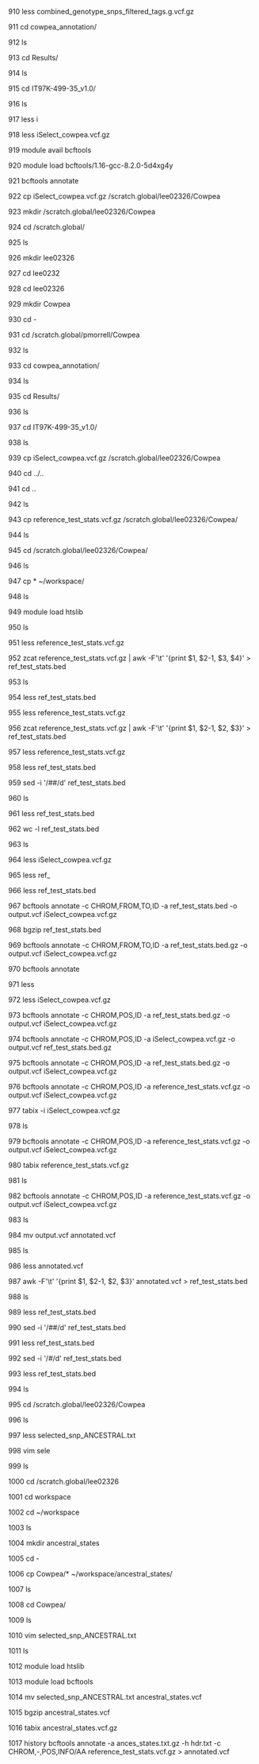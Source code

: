 910  less combined_genotype_snps_filtered_tags.g.vcf.gz

  911  cd cowpea_annotation/

  912  ls

  913  cd Results/

  914  ls

  915  cd IT97K-499-35_v1.0/

  916  ls

  917  less i

  918  less iSelect_cowpea.vcf.gz

  919  module avail bcftools

  920  module load bcftools/1.16-gcc-8.2.0-5d4xg4y

  921  bcftools annotate

  922  cp iSelect_cowpea.vcf.gz /scratch.global/lee02326/Cowpea

  923  mkdir /scratch.global/lee02326/Cowpea

  924  cd /scratch.global/

  925  ls

  926  mkdir lee02326

  927  cd lee0232

  928  cd lee02326

  929  mkdir Cowpea

  930  cd -

  931  cd /scratch.global/pmorrell/Cowpea

  932  ls

  933  cd cowpea_annotation/

  934  ls

  935  cd Results/

  936  ls

  937  cd IT97K-499-35_v1.0/

  938  ls

  939  cp iSelect_cowpea.vcf.gz /scratch.global/lee02326/Cowpea

  940  cd ../..

  941  cd ..

  942  ls

  943  cp reference_test_stats.vcf.gz /scratch.global/lee02326/Cowpea/

  944  ls

  945  cd /scratch.global/lee02326/Cowpea/

  946  ls

  947  cp * ~/workspace/

  948  ls

  949  module load htslib

  950  ls

  951  less reference_test_stats.vcf.gz 

  952  zcat reference_test_stats.vcf.gz | awk -F'\t' '{print $1, $2-1, $3, $4}' > ref_test_stats.bed

  953  ls

  954  less ref_test_stats.bed 

  955  less reference_test_stats.vcf.gz 

  956  zcat reference_test_stats.vcf.gz | awk -F'\t' '{print $1, $2-1, $2, $3}' > ref_test_stats.bed

  957  less reference_test_stats.vcf.gz 

  958  less ref_test_stats.bed 

  959  sed -i '/##/d' ref_test_stats.bed 

  960  ls

  961  less ref_test_stats.bed 

  962  wc -l ref_test_stats.bed 

  963  ls

  964  less iSelect_cowpea.vcf.gz 

  965  less ref_

  966  less ref_test_stats.bed 

  967  bcftools annotate -c CHROM,FROM,TO,ID -a ref_test_stats.bed   -o output.vcf  iSelect_cowpea.vcf.gz 

  968  bgzip ref_test_stats.bed 

  969  bcftools annotate -c CHROM,FROM,TO,ID -a ref_test_stats.bed.gz   -o output.vcf  iSelect_cowpea.vcf.gz 

  970  bcftools annotate

  971  less

  972  less iSelect_cowpea.vcf.gz 

  973  bcftools annotate -c CHROM,POS,ID -a ref_test_stats.bed.gz   -o output.vcf  iSelect_cowpea.vcf.gz 

  974  bcftools annotate -c CHROM,POS,ID -a iSelect_cowpea.vcf.gz   -o output.vcf ref_test_stats.bed.gz 

  975  bcftools annotate -c CHROM,POS,ID -a ref_test_stats.bed.gz   -o output.vcf  iSelect_cowpea.vcf.gz 

  976  bcftools annotate -c CHROM,POS,ID -a reference_test_stats.vcf.gz   -o output.vcf  iSelect_cowpea.vcf.gz 

  977  tabix -i iSelect_cowpea.vcf.gz 

  978  ls

  979  bcftools annotate -c CHROM,POS,ID -a reference_test_stats.vcf.gz   -o output.vcf  iSelect_cowpea.vcf.gz 

  980  tabix reference_test_stats.vcf.gz 

  981  ls

  982  bcftools annotate -c CHROM,POS,ID -a reference_test_stats.vcf.gz   -o output.vcf  iSelect_cowpea.vcf.gz 

  983  ls

  984  mv output.vcf annotated.vcf

  985  ls

  986  less annotated.vcf

  987  awk -F'\t' '{print $1, $2-1, $2, $3}' annotated.vcf > ref_test_stats.bed

  988  ls

  989  less ref_test_stats.bed

  990  sed -i '/##/d' ref_test_stats.bed 

  991  less ref_test_stats.bed

  992  sed -i '/#/d' ref_test_stats.bed 

  993  less ref_test_stats.bed

  994  ls

  995  cd /scratch.global/lee02326/Cowpea

  996  ls

  997  less selected_snp_ANCESTRAL.txt 

  998  vim sele

  999  ls

 1000  cd /scratch.global/lee02326

 1001  cd workspace

 1002  cd ~/workspace

 1003  ls

 1004  mkdir ancestral_states

 1005  cd -

 1006  cp Cowpea/* ~/workspace/ancestral_states/

 1007  ls

 1008  cd Cowpea/

 1009  ls

 1010  vim selected_snp_ANCESTRAL.txt 

 1011  ls

 1012  module load htslib

 1013  module load bcftools

 1014  mv selected_snp_ANCESTRAL.txt ancestral_states.vcf

 1015  bgzip ancestral_states.vcf 

 1016  tabix ancestral_states.vcf.gz 

 1017  history
 bcftools annotate -a ances_states.txt.gz -h hdr.txt -c CHROM,-,POS,INFO/AA reference_test_stats.vcf.gz > annotated.vcf

